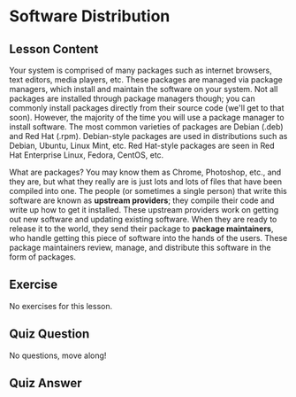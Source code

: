 # Software Distribution

## Lesson Content

Your system is comprised of many packages such as internet browsers, text editors, media players, etc. These packages are managed via package managers, which install and maintain the software on your system. Not all packages are installed through package managers though; you can commonly install packages directly from their source code (we'll get to that soon). However, the majority of the time you will use a package manager to install software. The most common varieties of packages are Debian (.deb) and Red Hat (.rpm). Debian-style packages are used in distributions such as Debian, Ubuntu, Linux Mint, etc. Red Hat-style packages are seen in Red Hat Enterprise Linux, Fedora, CentOS, etc.

What are packages? You may know them as Chrome, Photoshop, etc., and they are, but what they really are is just lots and lots of files that have been compiled into one. The people (or sometimes a single person) that write this software are known as **upstream providers**; they compile their code and write up how to get it installed. These upstream providers work on getting out new software and updating existing software. When they are ready to release it to the world, they send their package to **package maintainers**, who handle getting this piece of software into the hands of the users. These package maintainers review, manage, and distribute this software in the form of packages.

## Exercise

No exercises for this lesson.

## Quiz Question

No questions, move along!

## Quiz Answer
